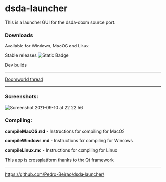 # dsda-launcher
This is a launcher GUI for the dsda-doom source port.

### Downloads

Available for Windows, MacOS and Linux

Stable releases ![Static Badge](https://img.shields.io/badge/Downloads-blue?link=https%3A%2F%2Fgithub.com%2FPedro-Beirao%2Fdsda-launcher%2Freleases%2Flatest)

Dev builds

___

[Doomworld thread](https://www.doomworld.com/forum/topic/121953-dsda-doom-source-port-on-mac-a-guide/)
___

### Screenshots:

![Screenshot 2021-09-10 at 22 22 56](https://user-images.githubusercontent.com/82064173/132919240-a6e51ac9-3863-4114-bee5-410d60f17ab7.jpg)


### Compiling:

**compileMacOS.md** - Instructions for compiling for MacOS

**compileWindows.md** - Instructions for compiling for Windows

**compileLinux.md** - Instructions for compiling for Linux

This app is crossplatform thanks to the Qt framework

___

https://github.com/Pedro-Beirao/dsda-launcher/
